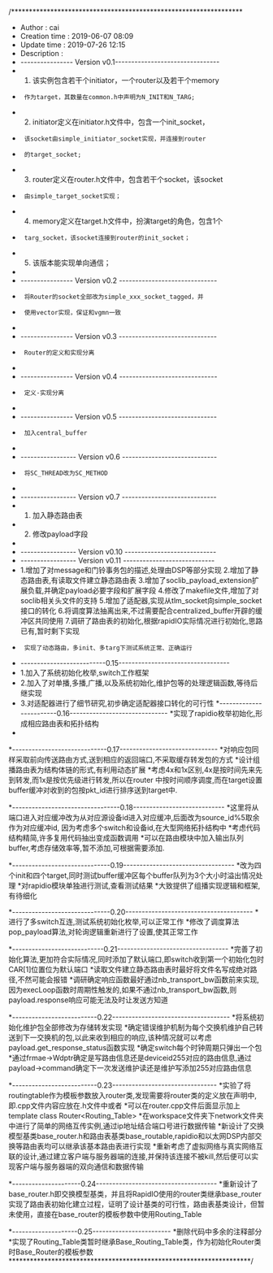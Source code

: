 /*****************************************************************
 * Author        : cai
 * Creation time : 2019-06-07 08:09
 * Update time   : 2019-07-26 12:15
 * Description   : 
 *	---------------- Version v0.1--------------------------------
 *	1.	该实例包含若干个initiator，一个router以及若干个memory
 *		作为target，其数量在common.h中声明为N_INIT和N_TARG;
 *	2.	initiator定义在initiator.h文件中，包含一个init_socket，
 *		该socket由simple_initiator_socket实现，并连接到router
 *		的target_socket;
 *	3.	router定义在router.h文件中，包含若干个socket，该socket
 *		由simple_target_socket实现；
 *	4.	memory定义在target.h文件中，扮演target的角色，包含1个
 *		targ_socket，该socket连接到router的init_socket；
 *	5.	该版本能实现单向通信；
 *
 *	---------------- Version v0.2 ------------------------------
 *		将Router的socket全部改为simple_xxx_socket_tagged，并
 *		使用vector实现，保证和vgmn一致
 *
 *	---------------- Version v0.3 ------------------------------
 *		Router的定义和实现分离
 *
 *  ---------------- Version v0.4 ------------------------------
 *      定义-实现分离
 *
 *	---------------- Version v0.5 ------------------------------
 *		加入central_buffer
 *
 *	----------------- Version v0.6 -----------------------------
 *		将SC_THREAD改为SC_METHOD
 *
 *	----------------- Version v0.7 -----------------------------
 *	1.	加入静态路由表
 *	2.	修改payload字段
 *
 *	----------------- Version v0.10 ----------------------------
 *	----------------- Version v0.11 ----------------------------
 *  1.增加了对message和门铃事务包的描述,处理由DSP等部分实现
    2.增加了静态路由表,有读取文件建立静态路由表
    3.增加了soclib_payload_extension扩展负载,并确定payload必要字段和扩展字段
    4.修改了makefile文件,增加了对soclib相关头文件的支持
    5.增加了适配器,实现从tlm_socket向simple_socket接口的转化
    6.将调度算法抽离出来,不过需要配合centralized_buffer开辟的缓冲区共同使用
    7.调研了路由表的初始化,根据rapidIO实际情况进行初始化,思路已有,暂时剩下实现
 *		实现了动态路由，多init、多targ下测试系统正常、正确运行
*  --------------------------0.15----------------------------------
*  1.加入了系统初始化枚举,switch工作框架
*  2.加入了对单播,多播,广播,以及系统初始化,维护包等的处理逻辑函数,等待后继实现
*  3.对适配器进行了细节研究,初步确定适配器接口转化的可行性
*------------------------0.16------------------------------
*实现了rapidio枚举初始化,形成相应路由表和拓扑结构
*
*-----------------------------0.17------------------------------
*对响应包同样采取前向传送路由方式,送到相应的返回端口,不采取缓存转发包的方式
*设计组播路由表为结构体链的形式,有利用动态扩展
*考虑4x和1x区别,4x是按时间先来先到转发,而1x是按优先级进行转发,所以在router
中按时间顺序调度,而在target设置buffer缓冲对收到的包按pkt_id进行排序送到target中.

*---------------------------------0.18----------------------------
*这里将从端口进入对应缓冲改为从对应源设备id进入对应缓冲,后面改为source_id%5取余作为对应缓冲id,
因为考虑多个switch和设备id,在大型网络拓扑结构中
*考虑代码结构精简,许多复用代码抽出变成函数调用
*可以在路由模块中加入输出队列buffer,考虑存储效率等,暂不添加,可根据需要添加.

*------------------------------0.19----------------------------------
*改为四个init和四个target,同时测试buffer缓冲区每个buffer队列为3个大小时溢出情况处理
*对rapidio模块单独进行测试,查看测试结果
*大致提供了组播实现逻辑和框架,有待细化

*------------------------------0.20---------------------------------------
*进行了多switch互连,测试系统初始化枚举,可以正常工作
*修改了调度算法pop_payload算法,对轮询逻辑重新进行了设置,使其正常工作

*----------------------------0.21----------------------------------
*完善了初始化算法,更加符合实际情况,同时添加了默认端口,即switch收到第一个初始化包时CAR[1]位置位为默认端口
*读取文件建立静态路由表时最好将文件名写成绝对路径,不然可能会报错
*调研确定响应函数最好通过nb_transport_bw函数前来实现,因为execLoop函数时周期性触发的,如果不通过nb_transport_bw函数,则payload.response响应可能无法及时让发送方知道

*--------------------------0.22------------------------------------
*将系统初始化维护包全部修改为存储转发实现
*确定错误维护机制为每个交换机维护自己转送到下一交换机的包,以此来收到相应的响应,该种情况就可以考虑payload.get_response_status函数实现
*确定switch每个时钟周期只弹出一个包
*通过frmae->Wdptr确定是写路由信息还是deviceid255对应的路由信息,通过payload->command确定下一次发送维护读还是维护写添加255对应路由信息

*--------------------------0.23--------------------------------
*实验了将routingtable作为模板参数放入router类,发现需要将router类的定义放在声明中,即.cpp文件内容应放在.h文件中或者
*可以在router.cpp文件后面显示加上template class Router<Routing_Table>
*在workspace文件夹下network文件夹中进行了简单的网络互传实例,通过ip地址结合端口号进行数据传输
*新设计了交换模型基类base_router.h和路由表基类base_routable,rapidio和以太网DSP内部交换等路由表均可以继承该基本路由表进行实现
*重新考虑了虚拟网络与真实网络互联的设计,通过建立客户端与服务器端的连接,并保持该连接不被kill,然后便可以实现客户端与服务器端的双向通信和数据传输

*---------------------0.24-------------------------------------
*重新设计了base_router.h即交换模型基类，并且将RapidIO使用的router类继承base_router实现了路由表初始化建立过程，证明了设计基类的可行性，路由表基类设计，但暂未使用，直接在base_router的模板参数中使用Routing_Table

*--------------------0.25------------------------
*删除代码中多余的注释部分
*实现了Routing_Table类暂时继承Base_Routing_Table类，作为初始化Router类时Base_Router的模板参数
********************************************************************/
